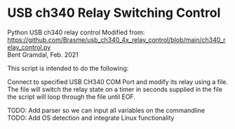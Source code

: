 # USB ch340 Relay Switching Control
Python USB ch340 relay control
Modified from: https://github.com/Brasme/usb_ch340_4x_relay_control/blob/main/ch340_relay_control.py  
Bent Gramdal, Feb. 2021  

This script is intended to do the following:  
  
Connect to specified USB CH340 COM Port and modify its relay using a file.  The file will switch the relay state on a timer in seconds supplied in the file the script will loop through the file until EOF.  
  
TODO:  Add parser so we can input all variables on the commandline  
TODO:  Add OS detection and integrate Linux functionality  
  
